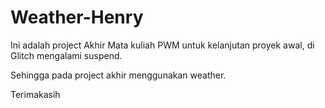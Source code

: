 # Weather-Henry

Ini adalah project Akhir Mata kuliah PWM
untuk kelanjutan proyek awal, di Glitch mengalami suspend. 

Sehingga pada project akhir menggunakan weather.

Terimakasih
